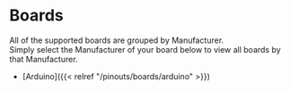 # Boards

All of the supported boards are grouped by Manufacturer.  
Simply select the Manufacturer of your board below to view all boards by that Manufacturer.  
  
- [Arduino]({{< relref "/pinouts/boards/arduino" >}})